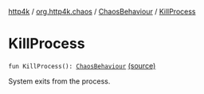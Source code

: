 [http4k](../../index.md) / [org.http4k.chaos](../index.md) / [ChaosBehaviour](index.md) / [KillProcess](./-kill-process.md)

# KillProcess

`fun KillProcess(): `[`ChaosBehaviour`](index.md) [(source)](https://github.com/http4k/http4k/blob/master/http4k-testing-chaos/src/main/kotlin/org/http4k/chaos/ChaosBehaviour.kt#L102)

System exits from the process.

